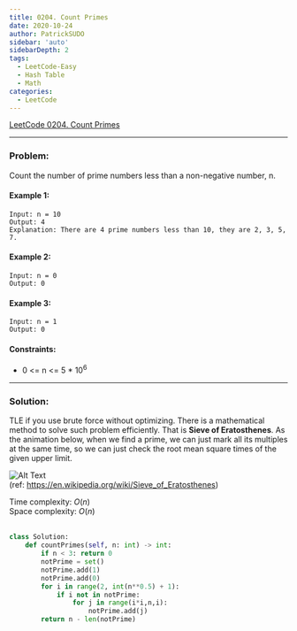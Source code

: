 ```yaml
---
title: 0204. Count Primes
date: 2020-10-24
author: PatrickSUDO
sidebar: 'auto'
sidebarDepth: 2
tags: 
  - LeetCode-Easy
  - Hash Table
  - Math
categories:
  - LeetCode
---
```

[LeetCode 0204. Count Primes](https://leetcode.com/problems/count-primes/)

---
### Problem: 

Count the number of prime numbers less than a non-negative number, n.



#### Example 1:

    Input: n = 10
    Output: 4
    Explanation: There are 4 prime numbers less than 10, they are 2, 3, 5, 7.

#### Example 2:

    Input: n = 0
    Output: 0

#### Example 3:

    Input: n = 1
    Output: 0

#### Constraints:
- 0 <= n <= 5 * 10<sup>6</sup>


---
### Solution:
TLE if you use brute force without optimizing. There is a mathematical method to solve such problem efficiently. That is **Sieve of Eratosthenes**. As the animation below, when we find a prime, we can just mark all its multiples at the same time, so we can just check the root mean square times of the given upper limit. 

![Alt Text](https://assets.leetcode.com/static_assets/public/images/solutions/Sieve_of_Eratosthenes_animation.gif)</br> (ref: https://en.wikipedia.org/wiki/Sieve_of_Eratosthenes)

Time complexity: $O(n)$ </br>
Space complexity: $O(n)$
</br>
</br>

```python
class Solution:
    def countPrimes(self, n: int) -> int:
        if n < 3: return 0
        notPrime = set()
        notPrime.add(1)
        notPrime.add(0)
        for i in range(2, int(n**0.5) + 1):
            if i not in notPrime:
                for j in range(i*i,n,i):
                    notPrime.add(j)
        return n - len(notPrime)
```

